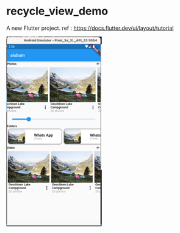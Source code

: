 # recycle_view_demo

A new Flutter project.
ref : https://docs.flutter.dev/ui/layout/tutorial

<p align="left">
  <img src="nest_recyclerview.png" width="250" title="demo_screen"> 
</p>

